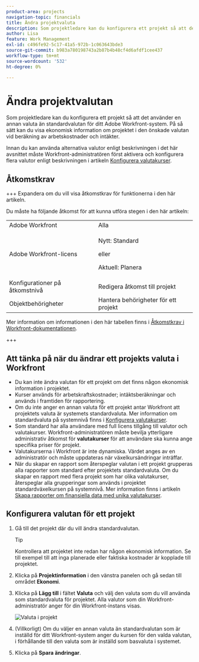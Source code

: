```yaml
---
product-area: projects
navigation-topic: financials
title: Ändra projektvaluta
description: Som projektledare kan du konfigurera ett projekt så att det använder en annan valuta än standardvalutan för ditt Adobe Workfront-system. På så sätt kan du visa ekonomisk information om projektet i den önskade valutan vid beräkning av arbetskostnader och intäkter.
author: Lisa
feature: Work Management
exl-id: c496fe92-5c17-41a5-972b-1c063643bde3
source-git-commit: b983a780198743a2b87b4b48cf4d6afdf1cee437
workflow-type: tm+mt
source-wordcount: '532'
ht-degree: 0%

---
```


# Ändra projektvalutan

Som projektledare kan du konfigurera ett projekt så att det använder en annan valuta än standardvalutan för ditt Adobe Workfront-system. På så sätt kan du visa ekonomisk information om projektet i den önskade valutan vid beräkning av arbetskostnader och intäkter.

Innan du kan använda alternativa valutor enligt beskrivningen i det här avsnittet måste Workfront-administratören först aktivera och konfigurera flera valutor enligt beskrivningen i artikeln [Konfigurera valutakurser](../../../administration-and-setup/manage-workfront/exchange-rates/set-up-exchange-rates.md).

## Åtkomstkrav

+++ Expandera om du vill visa åtkomstkrav för funktionerna i den här artikeln.

Du måste ha följande åtkomst för att kunna utföra stegen i den här artikeln:

<table style="table-layout:auto"> 
 <col> 
 <col> 
 <tbody> 
  <tr> 
   <td role="rowheader">Adobe Workfront</td> 
   <td>Alla</td> 
  </tr> 
  <tr> 
   <td role="rowheader">Adobe Workfront-licens</td> 
   <td>
   <p>Nytt: Standard</p>
   <p>eller</p>
   <p>Aktuell: Planera</p></td> 
  </tr> 
  <tr> 
   <td role="rowheader">Konfigurationer på åtkomstnivå</td> 
   <td>Redigera åtkomst till projekt</td> 
  </tr> 
  <tr> 
   <td role="rowheader">Objektbehörigheter</td> 
   <td>Hantera behörigheter för ett projekt</td> 
  </tr> 
 </tbody> 
</table>

Mer information om informationen i den här tabellen finns i [Åtkomstkrav i Workfront-dokumentationen](/help/quicksilver/administration-and-setup/add-users/access-levels-and-object-permissions/access-level-requirements-in-documentation.md).

+++

## Att tänka på när du ändrar ett projekts valuta i Workfront

* Du kan inte ändra valutan för ett projekt om det finns någon ekonomisk information i projektet.
* Kurser används för arbetskraftskostnader; intäktsberäkningar och används i framtiden för rapportering.
* Om du inte anger en annan valuta för ett projekt antar Workfront att projektets valuta är systemets standardvaluta. Mer information om standardvaluta på systemnivå finns i [Konfigurera valutakurser](../../../administration-and-setup/manage-workfront/exchange-rates/set-up-exchange-rates.md).
* Som standard har alla användare med full licens tillgång till valutor och valutakurser. Workfront-administratören måste bevilja ytterligare administrativ åtkomst för **valutakurser** för att användare ska kunna ange specifika priser för projekt.
* Valutakurserna i Workfront är inte dynamiska. Värdet anges av en administratör och måste uppdateras när växelkursändringar inträffar.
* När du skapar en rapport som återspeglar valutan i ett projekt grupperas alla rapporter som standard efter projektets standardvaluta. Om du skapar en rapport med flera projekt som har olika valutakurser, återspeglar alla grupperingar som används i projektet standardväxelkursen på systemnivå. Mer information finns i artikeln [Skapa rapporter om finansiella data med unika valutakurser](../../../reports-and-dashboards/reports/creating-and-managing-reports/create-financial-data-reports-unique-exchange-rates.md).

## Konfigurera valutan för ett projekt

1. Gå till det projekt där du vill ändra standardvalutan.

   >[!TIP]
   >
   >Kontrollera att projektet inte redan har någon ekonomisk information. Se till exempel till att inga planerade eller faktiska kostnader är kopplade till projektet.

1. Klicka på **Projektinformation** i den vänstra panelen och gå sedan till området **Ekonomi**.
1. Klicka på **Lägg till** i fältet **Valuta** och välj den valuta som du vill använda som standardvaluta för projektet. Alla valutor som din Workfront-administratör anger för din Workfront-instans visas.

   ![Valuta i projekt](assets/currency-on-project-expanded-nwe.png)

1. (Villkorligt) Om du väljer en annan valuta än standardvalutan som är inställd för ditt Workfront-system anger du kursen för den valda valutan, i förhållande till den valuta som är inställd som basvaluta i systemet.
1. Klicka på **Spara ändringar**.

